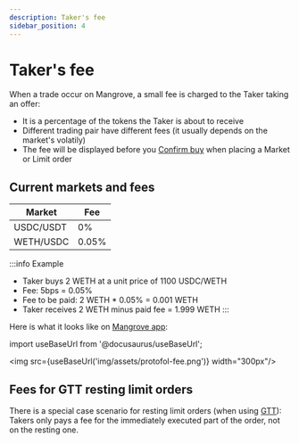 ```yaml
---
description: Taker's fee
sidebar_position: 4
---
```


# Taker's fee

When a trade occur on Mangrove, a small fee is charged to the Taker taking an offer:
* It is a percentage of the tokens the Taker is about to receive
* Different trading pair have different fees (it usually depends on the market's volatily)
* The fee will be displayed before you [Confirm buy](./how-to-market-order.md#steps) when placing a Market or Limit order

## Current markets and fees

Market | Fee
---|---
USDC/USDT | 0%
WETH/USDC | 0.05%

:::info Example
* Taker buys 2 WETH at a unit price of 1100 USDC/WETH
* Fee: 5bps = 0.05%
* Fee to be paid: 2 WETH * 0.05% = 0.001 WETH
* Taker receives 2 WETH minus paid fee = 1.999 WETH
:::

Here is what it looks like on [Mangrove app](http://app.mangrove.exchange):

import useBaseUrl from '@docusaurus/useBaseUrl';

<img src={useBaseUrl('img/assets/protofol-fee.png')} width="300px"/><br />

## Fees for GTT resting limit orders

There is a special case scenario for resting limit orders (when using [GTT](./more-on-order-types.md#good-til-time-gtt)): Takers only pays a fee for the immediately executed part of the order, not on the resting one.



